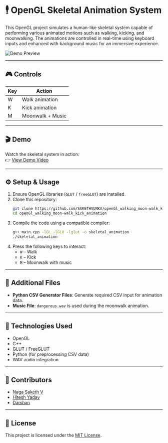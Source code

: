# 🕴️ OpenGL Skeletal Animation System

This OpenGL project simulates a human-like skeletal system capable of performing various animated motions such as walking, kicking, and moonwalking. The animations are controlled in real-time using keyboard inputs and enhanced with background music for an immersive experience.

![Demo Preview](https://github.com/SAKETHVUNKA/openGl_walking_moon-walk_kick_animation/assets/106236218/5b46015e-e759-4f6e-bddc-50b520ea6fab)

---

## 🎮 Controls

| Key | Action             |
|-----|--------------------|
| W   | Walk animation     |
| K   | Kick animation     |
| M   | Moonwalk + Music   |

---

## 🎬 Demo

Watch the skeletal system in action:  
👉 [View Demo Video](https://github.com/SAKETHVUNKA/openGl_walking_moon-walk_kick_animation/assets/106236218/5b46015e-e759-4f6e-bddc-50b520ea6fab)

---

## ⚙️ Setup & Usage

1. Ensure OpenGL libraries (`GLUT` / `freeGLUT`) are installed.
2. Clone this repository:
   ```bash
   git clone https://github.com/SAKETHVUNKA/openGl_walking_moon-walk_kick_animation.git
   cd openGl_walking_moon-walk_kick_animation
   ```
3. Compile the code using a compatible compiler:
   ```bash
   g++ main.cpp -lGL -lGLU -lglut -o skeletal_animation
   ./skeletal_animation
   ```
4. Press the following keys to interact:
   - `W` – Walk
   - `K` – Kick
   - `M` – Moonwalk with music

---

## 📂 Additional Files

- **Python CSV Generator Files**: Generate required CSV input for animation data.
- **Music File**: `dangerous.wav` is used during the moonwalk animation.

---

## 🧰 Technologies Used

- OpenGL
- C++
- GLUT / FreeGLUT
- Python (for preprocessing CSV data)
- WAV audio integration

---

## 👥 Contributors

- [Naga Saketh V](https://github.com/SAKETHVUNKA)
- [Hitesh Yadav](https://github.com/HiteshYadav007)
- [Darshan](https://github.com/DARSHANv17)

---

## 📄 License

This project is licensed under the [MIT License](LICENSE).
